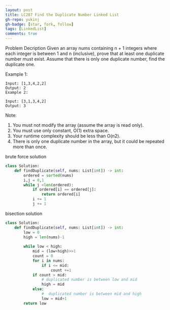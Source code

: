 ```yaml
---
layout: post
title: LC287 Find the Duplicate Number Linked List
gh-repo: yukinj
gh-badge: [star, fork, follow]
tags: [LinkedList]
comments: true
---
```

Problem Decription
Given an array nums containing n + 1 integers where each integer is between 1 and n (inclusive), prove that at least one duplicate number must exist. Assume that there is only one duplicate number, find the duplicate one.

Example 1:
```
Input: [1,3,4,2,2]
Output: 2
Example 2:
```
```
Input: [3,1,3,4,2]
Output: 3
```
Note:

1. You must not modify the array (assume the array is read only).
2. You must use only constant, O(1) extra space.
3. Your runtime complexity should be less than O(n2).
4. There is only one duplicate number in the array, but it could be repeated more than once.

brute force solution
```python 
class Solution:
    def findDuplicate(self, nums: List[int]) -> int:
        ordered = sorted(nums)
        i,j = 0,1
        while j <len(ordered):
            if ordered[i] == ordered[j]:
                return ordered[i]
            i += 1
            j += 1
```

bisection solution
```python
class Solution:
    def findDuplicate(self, nums: List[int]) -> int:
        low = 0
        high = len(nums)-1
        
        while low < high:
            mid = (low+high)>>1
            count = 0
            for i in nums:
                if i <= mid:
                    count +=1
            if count > mid:
                # duplicated number is between low and mid
                high = mid
            else:
                #  duplicated number is between mid and high
                low = mid+1
        return low
```